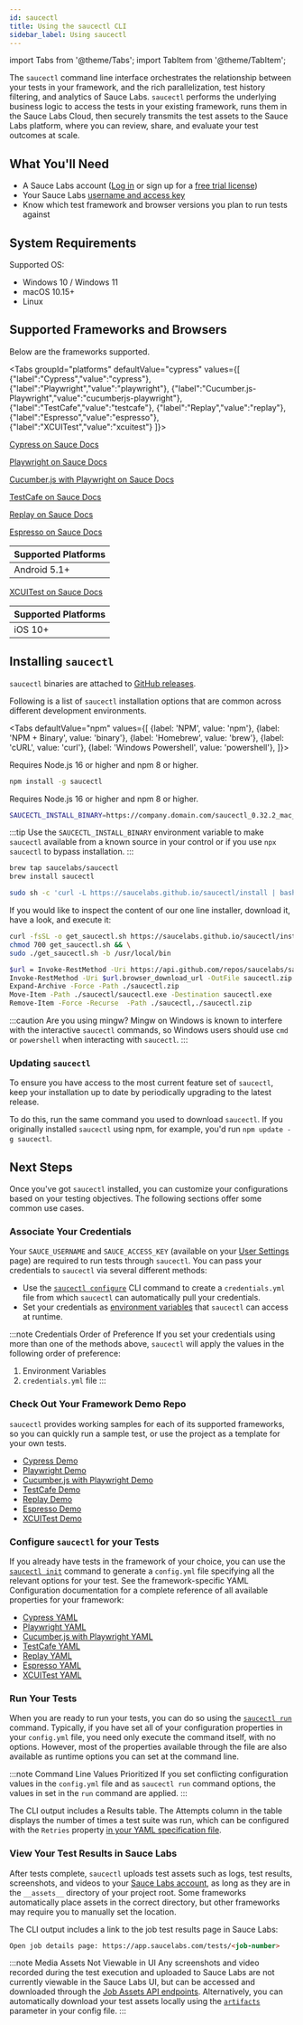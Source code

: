 ```yaml
---
id: saucectl
title: Using the saucectl CLI
sidebar_label: Using saucectl
---
```


import Tabs from '@theme/Tabs';
import TabItem from '@theme/TabItem';

The `saucectl` command line interface orchestrates the relationship between your tests in your framework, and the rich parallelization, test history filtering, and analytics of Sauce Labs. `saucectl` performs the underlying business logic to access the tests in your existing framework, runs them in the Sauce Labs Cloud, then securely transmits the test assets to the Sauce Labs platform, where you can review, share, and evaluate your test outcomes at scale.

## What You'll Need

- A Sauce Labs account ([Log in](https://accounts.saucelabs.com/am/XUI/#login/) or sign up for a [free trial license](https://saucelabs.com/sign-up))
- Your Sauce Labs [username and access key](https://app.saucelabs.com/user-settings)
- Know which test framework and browser versions you plan to run tests against

## System Requirements

Supported OS:

- Windows 10 / Windows 11
- macOS 10.15+
- Linux

## Supported Frameworks and Browsers

Below are the frameworks supported.

<Tabs
groupId="platforms"
defaultValue="cypress"
values={[
{"label":"Cypress","value":"cypress"},
{"label":"Playwright","value":"playwright"},
{"label":"Cucumber.js-Playwright","value":"cucumberjs-playwright"},
{"label":"TestCafe","value":"testcafe"},
{"label":"Replay","value":"replay"},
{"label":"Espresso","value":"espresso"},
{"label":"XCUITest","value":"xcuitest"}
]}>
<TabItem value="cypress">

[Cypress on Sauce Docs](/web-apps/automated-testing/cypress/)

</TabItem>

<TabItem value="playwright">

[Playwright on Sauce Docs](/web-apps/automated-testing/playwright/)

</TabItem>

<TabItem value="cucumberjs-playwright">

[Cucumber.js with Playwright on Sauce Docs](/web-apps/automated-testing/cucumberjs-playwright/quickstart)

</TabItem>

<TabItem value="testcafe">

[TestCafe on Sauce Docs](/web-apps/automated-testing/testcafe/)

</TabItem>

<TabItem value="replay">

[Replay on Sauce Docs](/web-apps/automated-testing/replay/)

</TabItem>

<TabItem value="espresso">

[Espresso on Sauce Docs](/mobile-apps/automated-testing/espresso-xcuitest/)

| Supported Platforms |
| ------------------- |
| Android 5.1+        |

</TabItem>

<TabItem value="xcuitest">

[XCUITest on Sauce Docs](/mobile-apps/automated-testing/espresso-xcuitest/)

| Supported Platforms |
| ------------------- |
| iOS 10+             |

</TabItem>
</Tabs>

## Installing `saucectl`

`saucectl` binaries are attached to [GitHub releases](https://github.com/saucelabs/saucectl/releases/latest).

Following is a list of `saucectl` installation options that are common across different development environments.

<Tabs
defaultValue="npm"
values={[
{label: 'NPM', value: 'npm'},
{label: 'NPM + Binary', value: 'binary'},
{label: 'Homebrew', value: 'brew'},
{label: 'cURL', value: 'curl'},
{label: 'Windows Powershell', value: 'powershell'},
]}>

<TabItem value="npm">
Requires Node.js 16 or higher and npm 8 or higher.

```bash title="Using NPM"
npm install -g saucectl
```

</TabItem>
<TabItem value="binary">
Requires Node.js 16 or higher and npm 8 or higher.

```bash title="Using NPM and SAUCECTL_INSTALL_BINARY"
SAUCECTL_INSTALL_BINARY=https://company.domain.com/saucectl_0.32.2_mac_64-bit.tar.gz npm install -g saucectl
```

:::tip
Use the `SAUCECTL_INSTALL_BINARY` environment variable to make `saucectl` available from a known source in your control or if you use `npx saucectl` to bypass installation.
:::

</TabItem>
<TabItem value="brew">

```bash title="Using Homebrew (macOS)"
brew tap saucelabs/saucectl
brew install saucectl
```

</TabItem>
<TabItem value="curl">

```bash title="Using curl (Linux / macOS)"
sudo sh -c 'curl -L https://saucelabs.github.io/saucectl/install | bash -s -- -b /usr/local/bin'
```

If you would like to inspect the content of our one line installer, download it, have a look, and execute it:

```bash
curl -fsSL -o get_saucectl.sh https://saucelabs.github.io/saucectl/install && \
chmod 700 get_saucectl.sh && \
sudo ./get_saucectl.sh -b /usr/local/bin
```

</TabItem>
<TabItem value="powershell">

```bash title="Using Powershell (Windows)"
$url = Invoke-RestMethod -Uri https://api.github.com/repos/saucelabs/saucectl/releases/latest | ForEach-Object {$_.assets} | Where-Object { $_.name -Like "*_win_64-bit.zip" }
Invoke-RestMethod -Uri $url.browser_download_url -OutFile saucectl.zip
Expand-Archive -Force -Path ./saucectl.zip
Move-Item -Path ./saucectl/saucectl.exe -Destination saucectl.exe
Remove-Item -Force -Recurse  -Path ./saucectl,./saucectl.zip
```

</TabItem>
</Tabs>

:::caution Are you using mingw?
Mingw on Windows is known to interfere with the interactive `saucectl` commands, so Windows users should use `cmd` or `powershell` when interacting with `saucectl`.
:::

### Updating `saucectl`

To ensure you have access to the most current feature set of `saucectl`, keep your installation up to date by periodically upgrading to the latest release.

To do this, run the same command you used to download `saucectl`. If you originally installed `saucectl` using npm, for example, you'd run `npm update -g saucectl`.

## Next Steps

Once you've got `saucectl` installed, you can customize your configurations based on your testing objectives. The following sections offer some common use cases.

### Associate Your Credentials

Your `SAUCE_USERNAME` and `SAUCE_ACCESS_KEY` (available on your [User Settings](https://app.saucelabs.com/user-settings) page) are required to run tests through `saucectl`. You can pass your credentials to `saucectl` via several different methods:

- Use the [`saucectl configure`](/dev/cli/saucectl/configure/configure) CLI command to create a `credentials.yml` file from which `saucectl` can automatically pull your credentials.
- Set your credentials as [environment variables](/basics/environment-variables/) that `saucectl` can access at runtime.

<!-- prettier-ignore-start -->
:::note Credentials Order of Preference
If you set your credentials using more than one of the methods above, `saucectl` will apply the values in the following order of preference:

1. Environment Variables
2. `credentials.yml` file
:::

### Check Out Your Framework Demo Repo

`saucectl` provides working samples for each of its supported frameworks, so you can quickly run a sample test, or use the project as a template for your own tests.

- [Cypress Demo](https://github.com/saucelabs/saucectl-cypress-example)
- [Playwright Demo](https://github.com/saucelabs/saucectl-playwright-example)
- [Cucumber.js with Playwright Demo](https://github.com/saucelabs/saucectl-playwright-example/tree/main/examples/cucumber)
- [TestCafe Demo](https://github.com/saucelabs/saucectl-testcafe-example)
- [Replay Demo](https://github.com/saucelabs/saucectl-replay-example)
- [Espresso Demo](https://github.com/saucelabs/saucectl-espresso-example)
- [XCUITest Demo](https://github.com/saucelabs/saucectl-xcuitest-example)

### Configure `saucectl` for your Tests

If you already have tests in the framework of your choice, you can use the [`saucectl init`](/dev/cli/saucectl/init) command to generate a `config.yml` file specifying all the relevant options for your test. See the framework-specific YAML Configuration documentation for a complete reference of all available properties for your framework:

- [Cypress YAML](/web-apps/automated-testing/cypress/yaml)
- [Playwright YAML](/web-apps/automated-testing/playwright/yaml)
- [Cucumber.js with Playwright YAML](/web-apps/automated-testing/cucumberjs-playwright/yaml)
- [TestCafe YAML](/web-apps/automated-testing/testcafe/yaml)
- [Replay YAML](/web-apps/automated-testing/replay/yaml)
- [Espresso YAML](/mobile-apps/automated-testing/espresso-xcuitest/espresso)
- [XCUITest YAML](/mobile-apps/automated-testing/espresso-xcuitest/xcuitest)

### Run Your Tests

When you are ready to run your tests, you can do so using the [`saucectl run`](/dev/cli/saucectl/run) command. Typically, if you have set all of your configuration properties in your `config.yml` file, you need only execute the command itself, with no options. However, most of the properties available through the file are also available as runtime options you can set at the command line.

:::note Command Line Values Prioritized
If you set conflicting configuration values in the `config.yml` file and as `saucectl run` command options, the values in set in the `run` command are applied.
:::

The CLI output includes a Results table. The Attempts column in the table displays the number of times a test suite was run, which can be configured with the `Retries` property [in your YAML specification file](/dev/cli/saucectl/#configure-saucectl-for-your-tests).

### View Your Test Results in Sauce Labs

After tests complete, `saucectl` uploads test assets such as logs, test results, screenshots, and videos to your [Sauce Labs account](https://app.saucelabs.com), as long as they are in the `__assets__` directory of your project root. Some frameworks automatically place assets in the correct directory, but other frameworks may require you to manually set the location.

The CLI output includes a link to the job test results page in Sauce Labs:

```html
Open job details page: https://app.saucelabs.com/tests/<job-number>
```

:::note Media Assets Not Viewable in UI
Any screenshots and video recorded during the test execution and uploaded to Sauce Labs are not currently viewable in the Sauce Labs UI, but can be accessed and downloaded through the [Job Assets API endpoints](/dev/api/jobs/#list-job-assets). Alternatively, you can automatically download your test assets locally using the [`artifacts`](/dev/cli/saucectl/init) parameter in your config file.
:::
<!-- prettier-ignore-end -->
